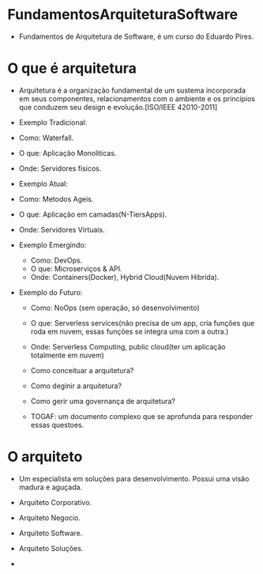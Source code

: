 # FundamentosArquiteturaSoftware

 - Fundamentos de Arquitetura de Software, é um curso do Eduardo Pires.


# O que é arquitetura

 - Arquitetura é a organização fundamental de um sustema incorporada em seus componentes, relacionamentos com o ambiente e os princípios que conduzem seu design e evolução.[ISO/IEEE 42010-2011]
 
 - Exemplo Tradicional:
  - Como: Waterfall.
  - O que: Aplicação Monoliticas.
  - Onde: Servidores fisicos.

 - Exemplo Atual:
  - Como: Metodos Ageis.
  - O que: Aplicação em camadas(N-TiersApps).
  - Onde: Servidores Virtuais.

- Exemplo Emergindo:
  - Como: DevOps.
  - O que: Microserviços & API.
  - Onde: Containers(Docker), Hybrid Cloud(Nuvem Hibrida).

- Exemplo do Futuro:
  - Como: NoOps (sem operação, só desenvolvimento)
  - O que: Serverless services(não precisa de um app, cria funções que roda em nuvem, essas funções se integra uma com a outra.)
  - Onde: Serverless Computing, public cloud(ter um aplicação totalmente em nuvem)

  - Como conceituar a arquitetura?
  - Como deginir a arquitetura?
  - Como gerir uma governança de arquitetura?

  - TOGAF: um documento complexo que se aprofunda para responder essas questoes. 

# O arquiteto

 - Um especialista em soluções para desenvolvimento. Possui uma visão madura e aguçada.

  - Arquiteto Corporativo.
  - Arquiteto Negocio.
  - Arquiteto Software.
  - Arquiteto Soluções.

 - 






